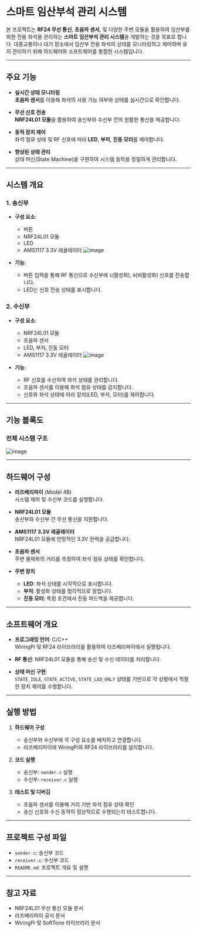 # 스마트 임산부석 관리 시스템

본 프로젝트는 **RF24 무선 통신**, **초음파 센서**, 및 다양한 주변 모듈을 활용하여 임산부를 위한 전용 좌석을 관리하는 **스마트 임산부석 관리 시스템**을 개발하는 것을 목표로 합니다. 대중교통이나 대기 장소에서 임산부 전용 좌석의 상태를 모니터링하고 제어하며 유지 관리하기 위해 하드웨어와 소프트웨어를 통합한 시스템입니다.

---

## 주요 기능

- **실시간 상태 모니터링**  
  **초음파 센서**를 이용해 좌석의 사용 가능 여부와 상태를 실시간으로 확인합니다.

- **무선 신호 전송**  
  **NRF24L01 모듈**을 활용하여 송신부와 수신부 간의 원활한 통신을 제공합니다.

- **동적 장치 제어**  
  좌석 점유 상태 및 RF 신호에 따라 **LED**, **부저**, **진동 모터**를 제어합니다.

- **향상된 상태 관리**  
  상태 머신(State Machine)을 구현하여 시스템 동작을 정밀하게 관리합니다.

---

## 시스템 개요

### 1. **송신부**
- **구성 요소**:
  - 버튼
  - NRF24L01 모듈
  - LED
  - AMS1117 3.3V 레귤레이터
    ![image](https://github.com/user-attachments/assets/52dd2c46-1068-4fa0-95c2-e70d50cfecca)
    
- **기능**:
  - 버튼 입력을 통해 RF 통신으로 수신부에 `1`(활성화), `0`(비활성화) 신호를 전송합니다.
  - LED는 신호 전송 상태를 표시합니다.

### 2. **수신부**
- **구성 요소**:
  - NRF24L01 모듈
  - 초음파 센서
  - LED, 부저, 진동 모터
  - AMS1117 3.3V 레귤레이터
    ![image](https://github.com/user-attachments/assets/6a16c9f4-8d5b-4239-9680-76628ae063d0)

- **기능**:
  - RF 신호를 수신하여 좌석 상태를 관리합니다.
  - 초음파 센서를 이용해 좌석 점유 상태를 감지합니다.
  - 신호와 좌석 상태에 따라 장치(LED, 부저, 모터)를 제어합니다.

---

## 기능 블록도

### 전체 시스템 구조
![image](https://github.com/user-attachments/assets/08bb188b-c0d8-45d8-9209-bc57a0e3eab8)

---

## 하드웨어 구성

- **라즈베리파이** (Model 4B)  
  시스템 제어 및 수신부 코드를 실행합니다.

- **NRF24L01 모듈**  
  송신부와 수신부 간 무선 통신을 지원합니다.

- **AMS1117 3.3V 레귤레이터**  
  NRF24L01 모듈에 안정적인 3.3V 전력을 공급합니다.

- **초음파 센서**  
  주변 물체와의 거리를 측정하여 좌석 점유 상태를 확인합니다.

- **주변 장치**  
  - **LED**: 좌석 상태를 시각적으로 표시합니다.
  - **부저**: 활성화 상태를 청각적으로 알립니다.
  - **진동 모터**: 특정 조건에서 진동 피드백을 제공합니다.

---

## 소프트웨어 개요

- **프로그래밍 언어**: C/C++  
  WiringPi 및 RF24 라이브러리를 활용하여 라즈베리파이에서 실행됩니다.

- **RF 통신**: NRF24L01 모듈을 통해 송신 및 수신 데이터를 처리합니다.

- **상태 머신 구현**:  
  `STATE_IDLE`, `STATE_ACTIVE`, `STATE_LED_ONLY` 상태를 기반으로 각 상황에서 적절한 장치 제어를 수행합니다.

---

## 실행 방법

1. **하드웨어 구성**  
   - 송신부와 수신부에 각 구성 요소를 배치하고 연결합니다.  
   - 라즈베리파이에 WiringPi와 RF24 라이브러리를 설치합니다.

2. **코드 실행**  
   - 송신부: `sender.c` 실행  
   - 수신부: `receiver.c` 실행

3. **테스트 및 디버깅**  
   - 초음파 센서를 이용해 거리 기반 좌석 점유 상태 확인  
   - 송신 신호와 수신 동작이 정상적으로 수행되는지 테스트합니다.

---

## 프로젝트 구성 파일

- `sender.c`: 송신부 코드  
- `receiver.c`: 수신부 코드  
- `README.md`: 프로젝트 개요 및 설명   

---

## 참고 자료

- NRF24L01 무선 통신 모듈 문서  
- 라즈베리파이 공식 문서  
- WiringPi 및 SoftTone 라이브러리 문서  
